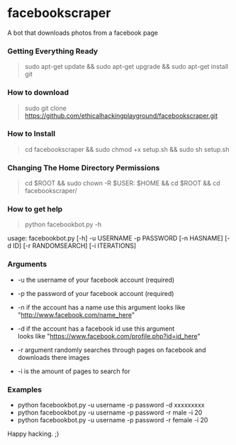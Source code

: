 # facebookscraper

A bot that downloads photos from a facebook page

### Getting Everything Ready
> sudo apt-get update && sudo apt-get upgrade && sudo apt-get install git

### How to download 
> sudo git clone https://github.com/ethicalhackingplayground/facebookscraper.git


### How to Install

> cd facebookscraper && sudo chmod +x setup.sh && sudo sh setup.sh

### Changing The Home Directory Permissions
> cd $ROOT && sudo chown -R $USER: $HOME && cd $ROOT && cd facebookscraper/

### How to get help
> python facebookbot.py -h

usage: facebookbot.py [-h] -u USERNAME -p PASSWORD [-n HASNAME] [-d ID]
                      [-r RANDOMSEARCH] [-i ITERATIONS]
                
                   
### Arguments

- -u the username of your facebook account (required)

- -p the password of your facebook account (required)

- -n if the account has a name use this argument 
looks like "http://www.facebook.com/name_here"

- -d if the account has a facebook id use this argument   
looks like "https://www.facebook.com/profile.php?id=id_here"

- -r argument randomly searches through pages on facebook and downloads there images

- -i is the amount of pages to search for


### Examples

- python facebookbot.py -u username -p password -d xxxxxxxxx 
- python facebookbot.py -u username -p password -r male -i 20
- python facebookbot.py -u username -p password -r female -i 20


Happy hacking. ;)


